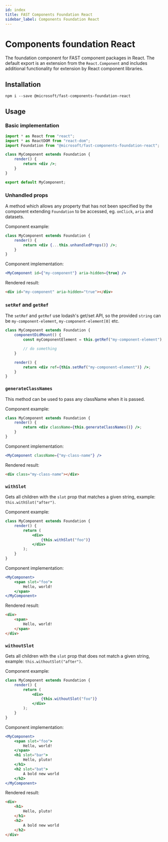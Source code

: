```yaml
---
id: index
title: FAST Components Foundation React
sidebar_label: Components Foundation React
---
```


# Components foundation React

The foundation component for FAST component packages in React. The default export is an extension from the `React.Component` and includes additional functionality for extension by React component libraries.

## Installation

`npm i --save @microsoft/fast-components-foundation-react`

## Usage

### Basic implementation

```jsx
import * as React from "react";
import * as ReactDOM from "react-dom";
import Foundation from "@microsoft/fast-components-foundation-react";

class MyComponent extends Foundation {
    render() {
        return <div />;
    }
}

export default MyComponent;
```

### Unhandled props

A method which allows any property that has not been specified by the component extending `Foundation` to be accessed, eg. `onClick`, `aria` and datasets.

Component example:

```jsx
class MyComponent extends Foundation {
    render() {
        return <div {...this.unhandledProps()} />;
    }
}
```

Component implementation:

```jsx
<MyComponent id={"my-component"} aria-hidden={true} />
```

Rendered result:

```html
<div id="my-component" aria-hidden="true"></div>
```

### `setRef` and `getRef`

The `setRef` and `getRef` use lodash's get/set API, so the provided `string` can be `my-component-element`, `my-component-element[0]` etc.

```jsx
class MyComponent extends Foundation {
    componentDidMount() {
        const myComponentElement = this.getRef("my-component-element");

        // do something
    }

    render() {
        return <div ref={this.setRef("my-component-element")} />;
    }
}
```

### `generateClassNames`

This method can be used to pass any className when it is passed.

Component example:

```jsx
class MyComponent extends Foundation {
    render() {
        return <div className={this.generateClassNames()} />;
    }
}
```

Component implementation:

```jsx
<MyComponent className={"my-class-name"} />
```

Rendered result:

```html
<div class="my-class-name"></div>
```

### `withSlot`

Gets all children with the `slot` prop that matches a given string, example: `this.withSlot("after")`.

Component example:

```jsx
class MyComponent extends Foundation {
    render() {
        return (
            <div>
                {this.withSlot("foo")}
            </div>
        );
    }
}
```

Component implementation:

```jsx
<MyComponent>
    <span slot="foo">
        Hello, world!
    </span>
</MyComponent>
```

Rendered result:

```html
<div>
    <span>
        Hello, world!
    </span>
</div>
```

### `withoutSlot`

Gets all children with the `slot` prop that does not match a given string, example: `this.withoutSlot("after")`.

Component example:

```jsx
class MyComponent extends Foundation {
    render() {
        return (
            <div>
                {this.withoutSlot("foo")}
            </div>
        );
    }
}
```

Component implementation:

```jsx
<MyComponent>
    <span slot="foo">
        Hello, world!
    </span>
    <h1 slot="bar">
        Hello, pluto!
    </h1>
    <h2 slot="bat">
        A bold new world
    </h2>
</MyComponent>
```

Rendered result:

```html
<div>
    <h1>
        Hello, pluto!
    </h1>
    <h2>
        A bold new world
    </h2>
</div>
```